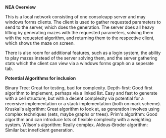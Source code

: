 **NEA Overview**

This is a local network consisting of one consoleapp server and may windows forms clients. The client is used to gather requested parameters to send to the server, which does the generation. The server does all heavy lifting by generating mazes with the requested parameters, solving them with the requested algorithm, and returning them to the respective client, which shows the maze on screen. 

There is also room for additional features, such as a login system, the ability to play mazes instead of the server solving them, and the server gathering stats which the client can view via a windows forms graph on a seperate tab.


**Potential Algorithms for inclusion**

Binary Tree: Great for testing, bad for complexity.
Depth-first: Good first algorithm to implement, perhaps via a linked list. Easy and fast to generate with a cell structure, but with a decent complexity via potential for a recersive implementation or a stack implementation (both on mark scheme).
Kruskal's algorithm: Great algorithm to look at, as generation involves using complex techniques (sets, maybe graphs or trees).
Prim's algorithm: Good algorithm and can introduce lots of flexible complexity with a weighting system.
Wilson's algorithm: Really complex.
Aldous-Broder algorithm: Similar but inneficient generation.
